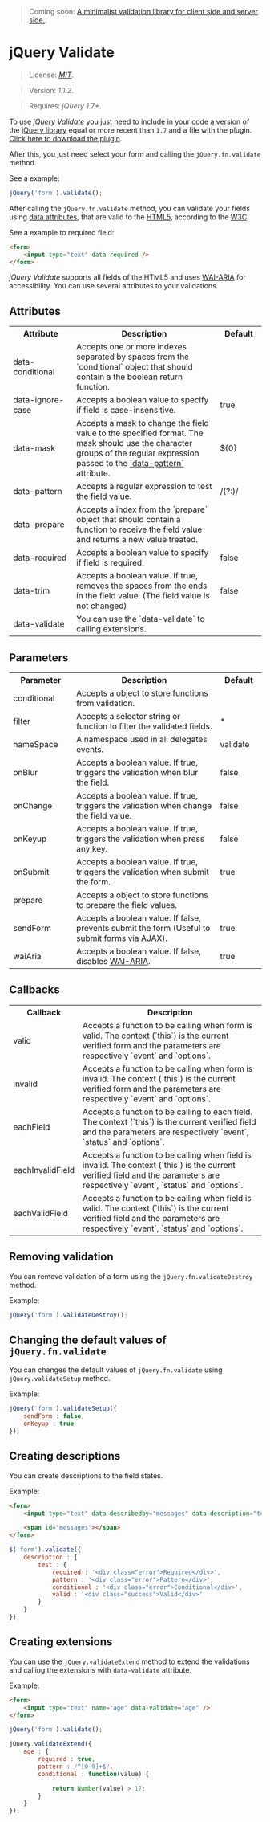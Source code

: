 > Coming soon: [A minimalist validation library for client side and server side.](https://github.com/DiegoLopesLima/warble).

# jQuery Validate

> License: <a href="http://www.opensource.org/licenses/mit-license.php" target="_blank">_MIT_</a>.

> Version: _1.1.2_.

> Requires: _jQuery 1.7+_.

To use _jQuery Validate_ you just need to include in your code a version of the <a href="http://jquery.com/" target="_blank">jQuery library</a> equal or more recent than `1.7` and a file with the plugin. <a href="https://www.dropbox.com/s/p5xhpb52572xy5b/jQuery%20Validate%201.1.2.zip" target="_blank">Click here to download the plugin</a>.

After this, you just need select your form and calling the `jQuery.fn.validate` method.

See a example:
```javascript
jQuery('form').validate();
```

After calling the `jQuery.fn.validate` method, you can validate your fields using <a href="http://www.w3.org/TR/2011/WD-html5-20110525/elements.html#embedding-custom-non-visible-data-with-the-data-attributes" target="_blank">data attributes</a>, that are valid to the <a href="http://www.w3.org/TR/html5/" target="_blank">HTML5</a>, according to the <a href="http://www.w3.org/" target="_blank">W3C</a>.

See a example to required field:
```html
<form>
	<input type="text" data-required />
</form>
```

_jQuery Validate_ supports all fields of the HTML5 and uses <a href="http://www.w3.org/WAI/PF/aria/" target="_blank">WAI-ARIA</a> for accessibility. You can use several attributes to your validations.

## Attributes

<table>
	<tr>
		<th width="110px">Attribute</th>
		<th>Description</th>
		<th width="75px">Default</th>
	</tr>
	<tr>
		<td>data-conditional</td>
		<td>Accepts one or more indexes separated by spaces from the `conditional` object that should contain a the boolean return function.</td>
		<td></td>
	</tr>
	<tr>
		<td>data-ignore-case</td>
		<td>Accepts a boolean value to specify if field is case-insensitive.</td>
		<td>true</td>
	</tr>
	<tr>
		<td>data-mask</td>
		<td>Accepts a mask to change the field value to the specified format. The mask should use the character groups of the regular expression passed to the <a href="#data-pattern">`data-pattern`</a> attribute.</td>
		<td>${0}</td>
	</tr>
	<tr>
		<td>data-pattern</td>
		<td>Accepts a regular expression to test the field value.</td>
		<td>/(?:)/</td>
	</tr>
	<tr>
		<td>data-prepare</td>
		<td>Accepts a index from the `prepare` object that should contain a function to receive the field value and returns a new value treated.</td>
		<td></td>
	</tr>
	<tr>
		<td>data-required</td>
		<td>Accepts a boolean value to specify if field is required.</td>
		<td>false</td>
	</tr>
	<tr>
		<td>data-trim</td>
		<td>Accepts a boolean value. If true, removes the spaces from the ends in the field value. (The field value is not changed)</td>
		<td>false</td>
	</tr>
	<tr>
		<td>data-validate</td>
		<td>You can use the `data-validate` to calling extensions.</td>
		<td></td>
	</tr>
</table>

## Parameters

<table>
	<tr>
		<th width="110px">Parameter</th>
		<th>Description</th>
		<th width="75px">Default</th>
	</tr>
	<tr>
		<td>conditional</td>
		<td>Accepts a object to store functions from validation.</td>
		<td></td>
	</tr>
	<tr>
		<td>filter</td>
		<td>Accepts a selector string or function to filter the validated fields.</td>
		<td>*</td>
	</tr>
	<tr>
		<td>nameSpace</td>
		<td>A namespace used in all delegates events.</td>
		<td>validate</td>
	</tr>
	<tr>
		<td>onBlur</td>
		<td>Accepts a boolean value. If true, triggers the validation when blur the field.</td>
		<td>false</td>
	</tr>
	<tr>
		<td>onChange</td>
		<td>Accepts a boolean value. If true, triggers the validation when change the field value.</td>
		<td>false</td>
	</tr>
	<tr>
		<td>onKeyup</td>
		<td>Accepts a boolean value. If true, triggers the validation when press any key.</td>
		<td>false</td>
	</tr>
	<tr>
		<td>onSubmit</td>
		<td>Accepts a boolean value. If true, triggers the validation when submit the form.</td>
		<td>true</td>
	</tr>
	<tr>
		<td>prepare</td>
		<td>Accepts a object to store functions to prepare the field values.</td>
		<td></td>
	</tr>
	<tr>
		<td>sendForm</td>
		<td>Accepts a boolean value. If false, prevents submit the form (Useful to submit forms via <a href="http://api.jquery.com/jQuery.ajax/" target="_blank">AJAX</a>).</td>
		<td>true</td>
	</tr>
	<tr>
		<td>waiAria</td>
		<td>Accepts a boolean value. If false, disables <a href="http://www.w3.org/WAI/PF/aria/" target="_blank">WAI-ARIA</a>.</td>
		<td>true</td>
	</tr>
</table>

## Callbacks

<table>
	<tr>
		<th width="110px">Callback</th>
		<th>Description</th>
	</tr>
	<tr>
		<td>valid</td>
		<td>Accepts a function to be calling when form is valid. The context (`this`) is the current verified form and the parameters are respectively `event` and `options`.</td>
	</tr>
	<tr>
		<td>invalid</td>
		<td>Accepts a function to be calling when form is invalid. The context (`this`) is the current verified form and the parameters are respectively `event` and `options`.</td>
	</tr>
	<tr>
		<td>eachField</td>
		<td>Accepts a function to be calling to each field. The context (`this`) is the current verified field and the parameters are respectively `event`, `status` and `options`.</td>
	</tr>
	<tr>
		<td>eachInvalidField</td>
		<td>Accepts a function to be calling when field is invalid. The context (`this`) is the current verified field and the parameters are respectively `event`, `status` and `options`.</td>
	</tr>
	<tr>
		<td>eachValidField</td>
		<td>Accepts a function to be calling when field is valid. The context (`this`) is the current verified field and the parameters are respectively `event`, `status` and `options`.</td>
	</tr>
</table>

## Removing validation
You can remove validation of a form using the `jQuery.fn.validateDestroy` method.

Example:
```javascript
jQuery('form').validateDestroy();
```

## Changing the default values of `jQuery.fn.validate`
You can changes the default values of `jQuery.fn.validate` using `jQuery.validateSetup` method.

Example:
```javascript
jQuery('form').validateSetup({
	sendForm : false,
	onKeyup : true
});
```

## Creating descriptions
You can create descriptions to the field states.

Example:
```html
<form>
	<input type="text" data-describedby="messages" data-description="test" />

	<span id="messages"></span>
</form>
```

```javascript
$('form').validate({
	description : {
		test : {
			required : '<div class="error">Required</div>',
			pattern : '<div class="error">Pattern</div>',
			conditional : '<div class="error">Conditional</div>',
			valid : '<div class="success">Valid</div>'
		}
	}
});
```

## Creating extensions
You can use the `jQuery.validateExtend` method to extend the validations and calling the extensions with `data-validate` attribute.

Example:
```html
<form>
	<input type="text" name="age" data-validate="age" />
</form>
```

```javascript
jQuery('form').validate();

jQuery.validateExtend({
	age : {
		required : true,
		pattern : /^[0-9]+$/,
		conditional : function(value) {

			return Number(value) > 17;
		}
	}
});
```
